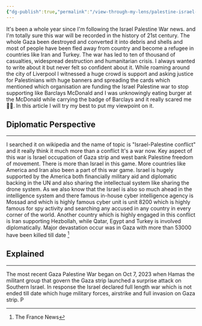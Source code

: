 ```yaml
---
{"dg-publish":true,"permalink":"/view-through-my-lens/palestine-israel-war/","dgPassFrontmatter":true,"noteIcon":"","created":"2025-05-18T18:20:49.357+05:30","updated":"2025-05-18T22:21:58.822+05:30"}
---
```



It's been a whole year since I'm following the Israel Palestine War news. and I'm totally sure this war will be recorded in the history of 21st century. The whole Gaza been destroyed and converted it into debris and shells and most of people have been fled away from country and become a refugee in countries like Iran and Turkey. The war has led to ten of thousand of casualties,  widespread destruction and humanitarian crisis.  I always wanted to write about it but never felt so confident about it. While roaming around the city of  Liverpool I witnessed a huge crowd  is support and asking justice for Palestinians with huge banners and spreading the cards which mentioned which organisation are funding the Israel Palestine war to stop supporting like Barclays McDonald and I was unknowingly eating burger at the McDonald while carrying the badge of Barclays and it really scared me 🥶😃. In this article I will try my best to put my viewpoint on it. 

## Diplomatic Perspective
***
I searched it on wikipedia and the name of topic is "Israel-Palestine conflict" and it really  think it much more than a conflict It's a war now. Key aspect of this war is Israel occupation of  Gaza strip and west bank Palestine freedom of movement. There is more than Israel in this game. More countries like America and Iran also been a part of this war game. Israel is hugely supported by the America both financially military aid and diplomatic backing in the UN and also sharing the intellectual system like sharing the drone system. As we also know that the Israel is also so much ahead in the intelligence system and there famous in-house cyber intelligence agency is Mossad and which is highly famous cyber unit is unit 8200 which is highly famous for spy activity and searching any accused in any country in every corner of the world. Another country which is highly engaged in this conflict is Iran supporting Hezbollah, while Qatar, Egypt and Turkey is involved diplomatically. Major devastation occur was in Gaza with more than 53000 have been killed till date [^1]

## Explained
***
The most recent Gaza Palestine War began on Oct 7, 2023 when Hamas the militant group that govern the Gaza strip launched a surprise attack on Southern Israel.
In response the Israel declared full length war which is not ended till date which huge military forces, airstrike and full invasion on Gaza strip.
P



[^1]: The France News
